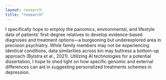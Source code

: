 ```yaml
---
layout: research
title: "research"
---
```


 I specifically hope to employ the panomics, environmental, and lifestyle data of patients’ first-degree relatives to develop evidence-based diagnoses and treatment options—a burgeoning but underexplored area in precision psychiatry. While family members may not be experiencing identical conditions, data similarities across kin may buttress a bottom-up approach (Bylstra et al., 2021). Utilizing AI technologies for a potential dissertation, I hope to shed light on how specific genomic and external differences can aid in suggesting personalized treatments schemes in depression.